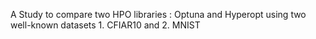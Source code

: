 A Study to compare two HPO libraries : Optuna and Hyperopt using two well-known datasets 1. CFIAR10 and 2. MNIST
